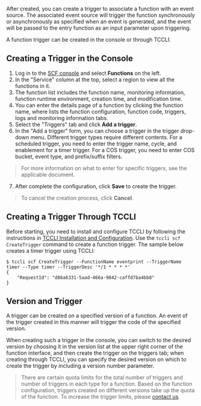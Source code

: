 After created, you can create a trigger to associate a function with an event source. The associated event source will trigger the function synchronously or asynchronously as specified when an event is generated, and the event will be passed to the entry function as an input parameter upon triggering.

A function trigger can be created in the console or through TCCLI.

## Creating a Trigger in the Console

1. Log in to the [SCF console](https://console.cloud.tencent.com/scf) and select **Functions** on the left.
2. In the "Service" column at the top, select a region to view all the functions in it.
3. The function list includes the function name, monitoring information, function runtime environment, creation time, and modification time.
4. You can enter the details page of a function by clicking the function name, where lists the function configuration, function code, triggers, logs and monitoring information tabs.
5. Select the "Triggers" tab and click **Add a trigger**.
6. In the "Add a trigger" form, you can choose a trigger in the trigger drop-down menu. Different trigger types require different contents.
For a scheduled trigger, you need to enter the trigger name, cycle, and enablement for a timer trigger. For a COS trigger, you need to enter COS bucket, event type, and prefix/suffix filters.
> For more information on what to enter for specific triggers, see the applicable document.
7. After complete the configuration, click **Save** to create the trigger.
>To cancel the creation process, click **Cancel**.


## Creating a Trigger Through TCCLI

Before starting, you need to install and configure TCCLI by following the instructions in [TCCLI Installation and Configuration](https://intl.cloud.tencent.com/document/product/1013/30220).
Use the `tccli scf CreateTrigger` command to create a function trigger.
The sample below creates a timer trigger using TCCLI:

```
$ tccli scf CreateTrigger --FunctionName eventprint --TriggerName timer --Type timer --TriggerDesc '*/1 * * * *'
{
    "RequestId": "d86a6331-5aad-466a-9842-caffd7ba4bb8"
}
```

## Version and Trigger

A trigger can be created on a specified version of a function. An event of the trigger created in this manner will trigger the code of the specified version. 

When creating such a trigger in the console, you can switch to the desired version by choosing it in the version list at the upper right corner of the function interface, and then create the trigger on the triggers tab; when creating through TCCLI, you can specify the desired version on which to create the trigger by including a version number parameter.

>There are certain quota limits for the total number of triggers and number of triggers in each type for a function. Based on the function configuration, triggers created on different versions take up the quota of the function. To increase the trigger limits, please [contact us](https://console.cloud.tencent.com/workorder/category?level1_id=6&level2_id=668&source=0data_title=%E6%97%A0%E6%9C%8D%E5%8A%A1%E5%99%A8%E4%BA%91%E5%87%BD%E6%95%B0%20SCF&step=1).
